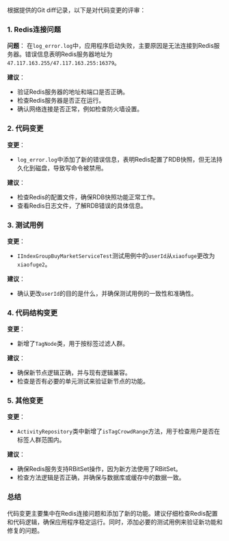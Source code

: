 根据提供的Git diff记录，以下是对代码变更的评审：

### 1. Redis连接问题

**问题**：
在`log_error.log`中，应用程序启动失败，主要原因是无法连接到Redis服务器。错误信息表明Redis服务器地址为`47.117.163.255/47.117.163.255:16379`。

**建议**：
- 验证Redis服务器的地址和端口是否正确。
- 检查Redis服务器是否正在运行。
- 确认网络连接是否正常，例如检查防火墙设置。

### 2. 代码变更

**变更**：
- `log_error.log`中添加了新的错误信息，表明Redis配置了RDB快照，但无法持久化到磁盘，导致写命令被禁用。

**建议**：
- 检查Redis的配置文件，确保RDB快照功能正常工作。
- 查看Redis日志文件，了解RDB错误的具体信息。

### 3. 测试用例

**变更**：
- `IIndexGroupBuyMarketServiceTest`测试用例中的`userId`从`xiaofuge`更改为`xiaofuge2`。

**建议**：
- 确认更改`userId`的目的是什么，并确保测试用例的一致性和准确性。

### 4. 代码结构变更

**变更**：
- 新增了`TagNode`类，用于按标签过滤人群。

**建议**：
- 确保新节点逻辑正确，并与现有逻辑兼容。
- 检查是否有必要的单元测试来验证新节点的功能。

### 5. 其他变更

**变更**：
- `ActivityRepository`类中新增了`isTagCrowdRange`方法，用于检查用户是否在标签人群范围内。

**建议**：
- 确保Redis服务支持RBitSet操作，因为新方法使用了RBitSet。
- 检查方法逻辑是否正确，并确保与数据库或缓存中的数据一致。

### 总结

代码变更主要集中在Redis连接问题和添加了新的功能。建议仔细检查Redis配置和代码逻辑，确保应用程序稳定运行。同时，添加必要的测试用例来验证新功能和修复的问题。